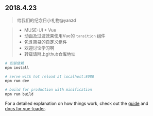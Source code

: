## 2018.4.23

> 给我们的纪念日小礼物@yanzd

> - MUSE-UI + Vue
> - 动画及过渡效果使用Vue的 ```tansition``` 组件
> - 包含简易的自定义组件
> - 欢迎讨论学习啊
> - 转载请附上github仓库地址

``` bash
# 安装依赖
npm install

# serve with hot reload at localhost:8080
npm run dev

# build for production with minification
npm run build
```

For a detailed explanation on how things work, check out the [guide](http://vuejs-templates.github.io/webpack/) and [docs for vue-loader](http://vuejs.github.io/vue-loader).
